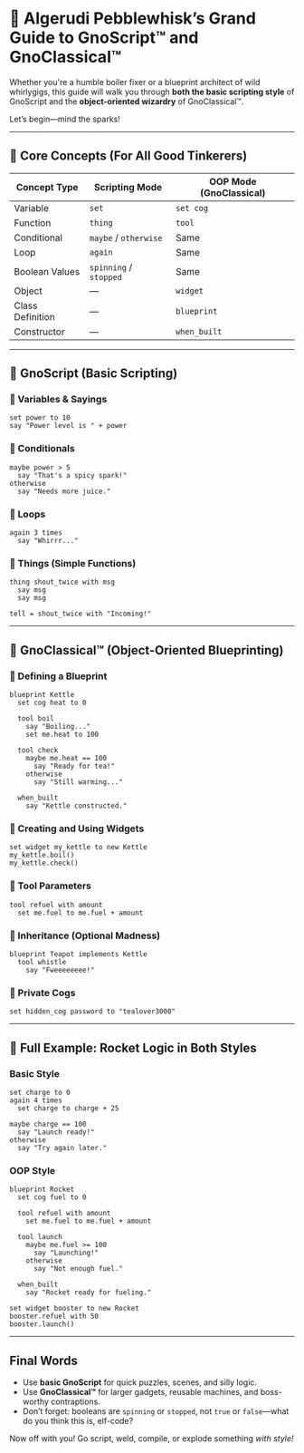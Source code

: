  # 📗 Algerudi Pebblewhisk’s Grand Guide to GnoScript™ and GnoClassical™

Whether you're a humble boiler fixer or a blueprint architect of wild whirlygigs, this guide will walk you through **both the basic scripting style** of GnoScript and the **object-oriented wizardry** of GnoClassical™.

Let’s begin—mind the sparks!

---

## 🧰 Core Concepts (For All Good Tinkerers)

| Concept Type     | Scripting Mode         | OOP Mode (GnoClassical) |
| ---------------- | ---------------------- | ----------------------- |
| Variable         | `set`                  | `set cog`               |
| Function         | `thing`                | `tool`                  |
| Conditional      | `maybe` / `otherwise`  | Same                    |
| Loop             | `again`                | Same                    |
| Boolean Values   | `spinning` / `stopped` | Same                    |
| Object           | —                      | `widget`                |
| Class Definition | —                      | `blueprint`             |
| Constructor      | —                      | `when_built`            |

---

## 📝 GnoScript (Basic Scripting)

### 🔹 Variables & Sayings

```gno
set power to 10
say "Power level is " + power
```

### 🔹 Conditionals

```gno
maybe power > 5
  say "That's a spicy spark!"
otherwise
  say "Needs more juice."
```

### 🔹 Loops

```gno
again 3 times
  say "Whirrr..."
```

### 🔹 Things (Simple Functions)

```gno
thing shout_twice with msg
  say msg
  say msg

tell = shout_twice with "Incoming!"
```

---

## 🧱 GnoClassical™ (Object-Oriented Blueprinting)

### 🔹 Defining a Blueprint

```gno
blueprint Kettle
  set cog heat to 0

  tool boil
    say "Boiling..."
    set me.heat to 100

  tool check
    maybe me.heat == 100
      say "Ready for tea!"
    otherwise
      say "Still warming..."

  when_built
    say "Kettle constructed."
```

### 🔹 Creating and Using Widgets

```gno
set widget my_kettle to new Kettle
my_kettle.boil()
my_kettle.check()
```

### 🔹 Tool Parameters

```gno
tool refuel with amount
  set me.fuel to me.fuel + amount
```

### 🔹 Inheritance (Optional Madness)

```gno
blueprint Teapot implements Kettle
  tool whistle
    say "Fweeeeeeee!"
```

### 🔹 Private Cogs

```gno
set hidden_cog password to "tealover3000"
```

---

## 🧩 Full Example: Rocket Logic in Both Styles

### Basic Style

```gno
set charge to 0
again 4 times
  set charge to charge + 25

maybe charge == 100
  say "Launch ready!"
otherwise
  say "Try again later."
```

### OOP Style

```gno
blueprint Rocket
  set cog fuel to 0

  tool refuel with amount
    set me.fuel to me.fuel + amount

  tool launch
    maybe me.fuel >= 100
      say "Launching!"
    otherwise
      say "Not enough fuel."

  when_built
    say "Rocket ready for fueling."

set widget booster to new Rocket
booster.refuel with 50
booster.launch()
```

---

## Final Words

* Use **basic GnoScript** for quick puzzles, scenes, and silly logic.
* Use **GnoClassical™** for larger gadgets, reusable machines, and boss-worthy contraptions.
* Don’t forget: booleans are `spinning` or `stopped`, not `true` or `false`—what do you think this is, elf-code?

Now off with you! Go script, weld, compile, or explode something *with style!*
